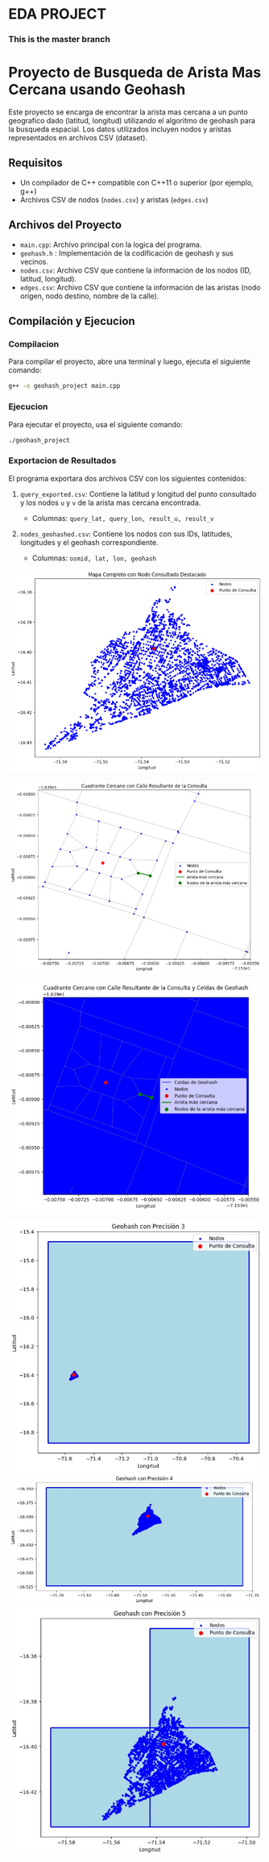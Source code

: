 # EDA PROJECT

### This is the master branch

# Proyecto de Busqueda de Arista Mas Cercana usando Geohash

Este proyecto se encarga de encontrar la arista mas cercana a un punto geografico dado (latitud, longitud) utilizando el algoritmo de geohash para la busqueda espacial. Los datos utilizados incluyen nodos y aristas representados en archivos CSV (dataset).

## Requisitos

- Un compilador de C++ compatible con C++11 o superior (por ejemplo, g++)
- Archivos CSV de nodos (`nodes.csv`) y aristas (`edges.csv`)

## Archivos del Proyecto

- `main.cpp`: Archivo principal con la logica del programa.
- `geohash.h` : Implementación de la codificación de geohash y sus vecinos.
- `nodes.csv`: Archivo CSV que contiene la información de los nodos (ID, latitud, longitud).
- `edges.csv`: Archivo CSV que contiene la información de las aristas (nodo origen, nodo destino, nombre de la calle).

## Compilación y Ejecucion

### Compilacion

Para compilar el proyecto, abre una terminal y luego, ejecuta el siguiente comando:

```sh
g++ -o geohash_project main.cpp
```
### Ejecucion

Para ejecutar el proyecto, usa el siguiente comando:

```sh
./geohash_project
```
### Exportacion de Resultados

El programa exportara dos archivos CSV con los siguientes contenidos:

1. `query_exported.csv`: Contiene la latitud y longitud del punto consultado y los nodos `u` y `v` de la arista mas cercana encontrada.
   - Columnas: `query_lat, query_lon, result_u, result_v`

2. `nodes_geohashed.csv`: Contiene los nodos con sus IDs, latitudes, longitudes y el geohash correspondiente.
   - Columnas: `osmid, lat, lon, geohash`


![mapa de arequipa](https://github.com/JeanPaulAri/geohash/blob/master/img1.png)

![localizacion](https://github.com/JeanPaulAri/geohash/blob/master/img2.png)

![cuadrante del geohash](https://github.com/JeanPaulAri/geohash/blob/master/img3.png)

![precision1 del geohash](https://github.com/JeanPaulAri/geohash/blob/master/img4.jpg)
![precision2 del geohash](https://github.com/JeanPaulAri/geohash/blob/master/img5.jpg)
![precision3 del geohash](https://github.com/JeanPaulAri/geohash/blob/master/img6.jpg)